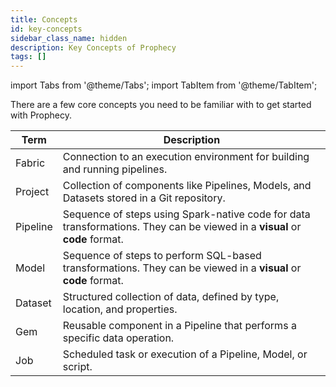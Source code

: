```yaml
---
title: Concepts
id: key-concepts
sidebar_class_name: hidden
description: Key Concepts of Prophecy
tags: []
---
```


import Tabs from '@theme/Tabs';
import TabItem from '@theme/TabItem';

There are a few core concepts you need to be familiar with to get started with Prophecy.

| Term     | Description                                                                                                                |
| -------- | -------------------------------------------------------------------------------------------------------------------------- |
| Fabric   | Connection to an execution environment for building and running pipelines.                                                 |
| Project  | Collection of components like Pipelines, Models, and Datasets stored in a Git repository.                                  |
| Pipeline | Sequence of steps using Spark-native code for data transformations. They can be viewed in a **visual** or **code** format. |
| Model    | Sequence of steps to perform SQL-based transformations. They can be viewed in a **visual** or **code** format.             |
| Dataset  | Structured collection of data, defined by type, location, and properties.                                                  |
| Gem      | Reusable component in a Pipeline that performs a specific data operation.                                                  |
| Job      | Scheduled task or execution of a Pipeline, Model, or script.                                                               |
